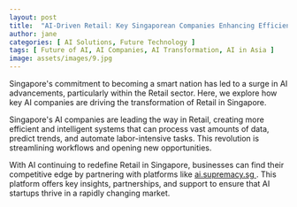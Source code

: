 ```yaml
---
layout: post
title:  "AI-Driven Retail: Key Singaporean Companies Enhancing Efficiency"
author: jane
categories: [ AI Solutions, Future Technology ]
tags: [ Future of AI, AI Companies, AI Transformation, AI in Asia ]
image: assets/images/9.jpg
---
```


Singapore's commitment to becoming a smart nation has led to a surge in AI advancements, particularly within the Retail sector. Here, we explore how key AI companies are driving the transformation of Retail in Singapore.

Singapore's AI companies are leading the way in Retail, creating more efficient and intelligent systems that can process vast amounts of data, predict trends, and automate labor-intensive tasks. This revolution is streamlining workflows and opening new opportunities.

With AI continuing to redefine Retail in Singapore, businesses can find their competitive edge by partnering with platforms like <a href="https://ai.supremacy.sg" target="_blank"> ai.supremacy.sg </a>. This platform offers key insights, partnerships, and support to ensure that AI startups thrive in a rapidly changing market.
